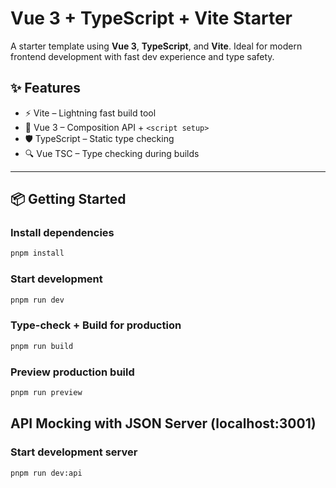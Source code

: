 # Vue 3 + TypeScript + Vite Starter

A starter template using **Vue 3**, **TypeScript**, and **Vite**. Ideal for modern frontend development with fast dev experience and type safety.

## ✨ Features

- ⚡️ Vite – Lightning fast build tool
- 🧩 Vue 3 – Composition API + `<script setup>`
- 🛡️ TypeScript – Static type checking
- 🔍 Vue TSC – Type checking during builds

---

## 📦 Getting Started

### Install dependencies

```bash
pnpm install
```

### Start development

```bash
pnpm run dev
```

### Type-check + Build for production

```bash
pnpm run build
```

### Preview production build

```bash
pnpm run preview
```

## API Mocking with JSON Server (localhost:3001)

### Start development server

```bash
pnpm run dev:api
```
